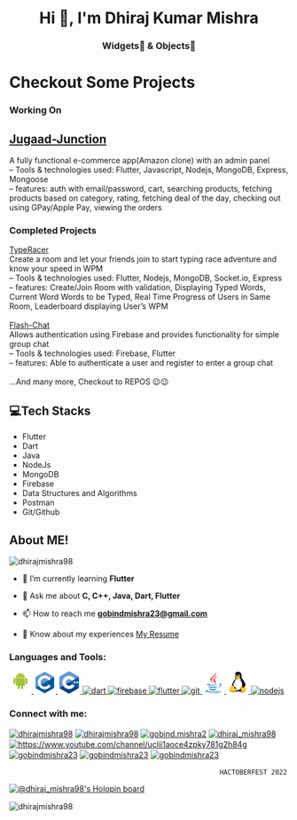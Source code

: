 <h1 align="center">Hi 👋, I'm Dhiraj Kumar Mishra</h1>
<h3 align="center">Widgets💙 & Objects💛</h3>

# Checkout Some Projects
### Working On
## [Jugaad-Junction](https://github.com/dhirajmishra98/Jugaad-Junction)
A fully functional e-commerce app(Amazon clone) with an admin panel<br>
– Tools & technologies used: Flutter, Javascript, Nodejs, MongoDB, Express, Mongoose<br>
– features: auth with email/password, cart, searching products, fetching products based on category, rating, fetching
deal of the day, checking out using GPay/Apple Pay, viewing the orders<br>




### Completed Projects
[TypeRacer](https://github.com/dhirajmishra98/TypeRacer) <br>
Create a room and let your friends join to start typing race adventure and know your speed in WPM<br>
– Tools & technologies used: Flutter, Nodejs, MongoDB, Socket.io, Express<br>
– features: Create/Join Room with validation, Displaying Typed Words, Current Word Words to be Typed, Real
Time Progress of Users in Same Room, Leaderboard displaying User’s WPM
<br>
<br>
[Flash-Chat](https://github.com/dhirajmishra98/FlashChat-Messanger) <br>
Allows authentication using Firebase and provides functionality for simple group chat<br>
– Tools & technologies used: Firebase, Flutter<br>
– features: Able to authenticate a user and register to enter a group chat
<br>
<br>
...And many more, Checkout to REPOS 😉😉

## 💻Tech Stacks
- Flutter
- Dart
- Java
- NodeJs
- MongoDB
- Firebase
- Data Structures and Algorithms
- Postman
- Git/Github

## About ME!
<p align="left"> <img src="https://komarev.com/ghpvc/?username=dhirajmishra98&label=Profile%20views&color=0e75b6&style=flat" alt="dhirajmishra98" /> </p>

- 🌱 I’m currently learning **Flutter**

- 💬 Ask me about **C, C++, Java, Dart, Flutter**

- 📫 How to reach me **gobindmishra23@gmail.com**

- 📄 Know about my experiences [My Resume](https://drive.google.com/file/d/1tgC4-KYfUsIGMUJ6KaJFrD_9qOBjPcXm/view?usp=sharing)


<h3 align="left">Languages and Tools:</h3>
<p align="left"> <a href="https://developer.android.com" target="_blank" rel="noreferrer"> <img src="https://raw.githubusercontent.com/devicons/devicon/master/icons/android/android-original-wordmark.svg" alt="android" width="40" height="40"/> </a> <a href="https://www.cprogramming.com/" target="_blank" rel="noreferrer"> <img src="https://raw.githubusercontent.com/devicons/devicon/master/icons/c/c-original.svg" alt="c" width="40" height="40"/> </a> <a href="https://www.w3schools.com/cpp/" target="_blank" rel="noreferrer"> <img src="https://raw.githubusercontent.com/devicons/devicon/master/icons/cplusplus/cplusplus-original.svg" alt="cplusplus" width="40" height="40"/> </a> <a href="https://dart.dev" target="_blank" rel="noreferrer"> <img src="https://www.vectorlogo.zone/logos/dartlang/dartlang-icon.svg" alt="dart" width="40" height="40"/> </a> <a href="https://firebase.google.com/" target="_blank" rel="noreferrer"> <img src="https://www.vectorlogo.zone/logos/firebase/firebase-icon.svg" alt="firebase" width="40" height="40"/> </a> <a href="https://flutter.dev" target="_blank" rel="noreferrer"> <img src="https://www.vectorlogo.zone/logos/flutterio/flutterio-icon.svg" alt="flutter" width="40" height="40"/> </a> <a href="https://git-scm.com/" target="_blank" rel="noreferrer"> <img src="https://www.vectorlogo.zone/logos/git-scm/git-scm-icon.svg" alt="git" width="40" height="40"/> </a> <a href="https://www.java.com" target="_blank" rel="noreferrer"> <img src="https://raw.githubusercontent.com/devicons/devicon/master/icons/java/java-original.svg" alt="java" width="40" height="40"/> </a> <a href="https://www.linux.org/" target="_blank" rel="noreferrer"> <img src="https://raw.githubusercontent.com/devicons/devicon/master/icons/linux/linux-original.svg" alt="linux" width="40" height="40"/> </a> <a href="https://nodejs.org/en/docs" target="_blank" rel="noreferrer"> <img src="https://www.vectorlogo.zone/logos/nodejs/nodejs-icon.svg" alt="nodejs" width="40" height="40"/> </a></p>


<h3 align="left">Connect with me:</h3>
<p align="left">
<a href="https://dev.to/dhirajmishra98" target="_blank"><img align="center" src="https://raw.githubusercontent.com/rahuldkjain/github-profile-readme-generator/master/src/images/icons/Social/devto.svg" alt="dhirajmishra98" height="30" width="40" /></a>
<a href="https://linkedin.com/in/dhirajmishra98" target="_blank"><img align="center" src="https://raw.githubusercontent.com/rahuldkjain/github-profile-readme-generator/master/src/images/icons/Social/linked-in-alt.svg" alt="dhirajmishra98" height="30" width="40" /></a>
<a href="https://fb.com/gobind.mishra2" target="_blank"><img align="center" src="https://raw.githubusercontent.com/rahuldkjain/github-profile-readme-generator/master/src/images/icons/Social/facebook.svg" alt="gobind.mishra2" height="30" width="40" /></a>
<a href="https://instagram.com/dhiraj_mishra98" target="_blank"><img align="center" src="https://raw.githubusercontent.com/rahuldkjain/github-profile-readme-generator/master/src/images/icons/Social/instagram.svg" alt="dhiraj_mishra98" height="30" width="40" /></a>
<a href="https://www.youtube.com/c/https://www.youtube.com/channel/uclii1aoce4zpky781g2h84g" target="_blank"><img align="center" src="https://raw.githubusercontent.com/rahuldkjain/github-profile-readme-generator/master/src/images/icons/Social/youtube.svg" alt="https://www.youtube.com/channel/uclii1aoce4zpky781g2h84g" height="30" width="40" /></a>
<a href="https://www.hackerrank.com/gobindmishra23" target="_blank"><img align="center" src="https://raw.githubusercontent.com/rahuldkjain/github-profile-readme-generator/master/src/images/icons/Social/hackerrank.svg" alt="gobindmishra23" height="30" width="40" /></a>
<a href="https://www.leetcode.com/gobindmishra23" target="_blank"><img align="center" src="https://raw.githubusercontent.com/rahuldkjain/github-profile-readme-generator/master/src/images/icons/Social/leet-code.svg" alt="gobindmishra23" height="30" width="40" /></a>
<a href="https://auth.geeksforgeeks.org/user/gobindmishra23" target="_blank"><img align="center" src="https://raw.githubusercontent.com/rahuldkjain/github-profile-readme-generator/master/src/images/icons/Social/geeks-for-geeks.svg" alt="gobindmishra23" height="30" width="40" /></a>
</p>



                                                         HACTOBERFEST 2022
[![@dhiraj_mishra98's Holopin board](https://holopin.me/dhiraj_mishra98)](https://holopin.io/@dhiraj_mishra98)

<p><img align="center" src="https://github-readme-streak-stats.herokuapp.com/?user=dhirajmishra98&" alt="dhirajmishra98" /></p>

<!---
dhirajmishra98/dhirajmishra98 is a ✨ special ✨ repository because its `README.md` (this file) appears on your GitHub profile.
You can click the Preview link to take a look at your changes.
--->
